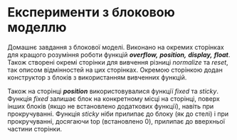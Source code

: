 # Експерименти з блоковою моделлю

Домашнє завдання з блокової моделі. Виконано на окремих сторінках для кращого розуміння роботи функцій **_overflow,_**
**_position,_** **_display,_** **_float_**. Також створені окремі сторінки для вивчення різниці _normalize_ тa _reset_, так описом
відмінностей на цих сторінках. Окремою сторінкою додан конструктор з блоків з використанням вивченних функцій.

Також на сторінці **_position_** використовувалися функції _fixed_ та _sticky_. Функція _fixed_ залишає блок на конкретному місці на сторінці, поверх інших блоків (якщо не встановлено додаткових функції), навіть при прокручуванні. Функція _sticky_ ніби прилипає до блоку (як до стелі) і при прокручуванні, досягаючи top (встановлено 0), прилипає до вверхньої частини сторінки.
